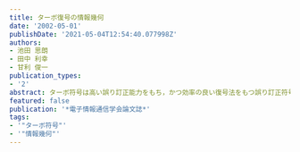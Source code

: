 ```yaml
---
title: ターボ復号の情報幾何
date: '2002-05-01'
publishDate: '2021-05-04T12:54:40.077998Z'
authors:
- 池田 思朗
- 田中 利幸
- 甘利 俊一
publication_types:
- '2'
abstract: ターボ符号は高い誤り訂正能力をもち，かつ効率の良い復号法をもつ誤り訂正符号として知られている．繰返しアルゴリズムを用いる復号法の特性については，様々な数値実験を通じて細かく調べられ，有効性が示されているが，理論的な結果は十分には得られていない．本論文では情報幾何学的観点からこの問題を扱う．その結果，ターボ符号を解析するための数学的枠組みを与え，その枠組みのもとでターボ復号解のもついくつかの基本的性質を明らかにする．本論文ではターボ符号に対する情報幾何を特に扱うが，近年，ターボ復号アルゴリズムが低密度パリティ検査符号の復号アルゴリズム，また統計物理における Bethe 近似の計算法，更にはベイジアンネットワークの確率伝搬アルゴリズムと対応づけられることが指摘されている．本研究の結果はこれらの広いクラスの反復計算手法に対しても有効であり，したがって新たな解析手法となる．
featured: false
publication: '*電子情報通信学会論文誌*'
tags:
- '"ターボ符号"'
- '"情報幾何"'
---
```

